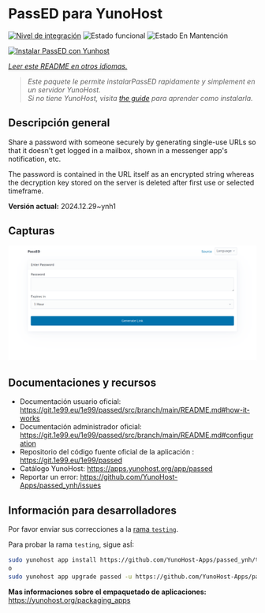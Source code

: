 <!--
Este archivo README esta generado automaticamente<https://github.com/YunoHost/apps/tree/master/tools/readme_generator>
No se debe editar a mano.
-->

# PassED para YunoHost

[![Nivel de integración](https://apps.yunohost.org/badge/integration/passed)](https://ci-apps.yunohost.org/ci/apps/passed/)
![Estado funcional](https://apps.yunohost.org/badge/state/passed)
![Estado En Mantención](https://apps.yunohost.org/badge/maintained/passed)

[![Instalar PassED con Yunhost](https://install-app.yunohost.org/install-with-yunohost.svg)](https://install-app.yunohost.org/?app=passed)

*[Leer este README en otros idiomas.](./ALL_README.md)*

> *Este paquete le permite instalarPassED rapidamente y simplement en un servidor YunoHost.*  
> *Si no tiene YunoHost, visita [the guide](https://yunohost.org/install) para aprender como instalarla.*

## Descripción general

Share a password with someone securely by generating single-use URLs so that it doesn't get logged in a mailbox, shown in a messenger app's notification, etc. 

The password is contained in the URL itself as an encrypted string whereas the decryption key stored on the server is deleted after first use or selected timeframe. 


**Versión actual:** 2024.12.29~ynh1

## Capturas

![Captura de PassED](./doc/screenshots/passed_ynh.png)

## Documentaciones y recursos

- Documentación usuario oficial: <https://git.1e99.eu/1e99/passed/src/branch/main/README.md#how-it-works>
- Documentación administrador oficial: <https://git.1e99.eu/1e99/passed/src/branch/main/README.md#configuration>
- Repositorio del código fuente oficial de la aplicación : <https://git.1e99.eu/1e99/passed>
- Catálogo YunoHost: <https://apps.yunohost.org/app/passed>
- Reportar un error: <https://github.com/YunoHost-Apps/passed_ynh/issues>

## Información para desarrolladores

Por favor enviar sus correcciones a la [rama `testing`](https://github.com/YunoHost-Apps/passed_ynh/tree/testing).

Para probar la rama `testing`, sigue asÍ:

```bash
sudo yunohost app install https://github.com/YunoHost-Apps/passed_ynh/tree/testing --debug
o
sudo yunohost app upgrade passed -u https://github.com/YunoHost-Apps/passed_ynh/tree/testing --debug
```

**Mas informaciones sobre el empaquetado de aplicaciones:** <https://yunohost.org/packaging_apps>
